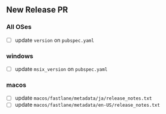 <!-- See: https://docs.github.com/ja/github/managing-your-work-on-github/about-automation-for-issues-and-pull-requests-with-query-parameters -->

## New Release PR

### All OSes

- [ ] update `version` on `pubspec.yaml`

### windows

- [ ] update `msix_version` on `pubspec.yaml`

### macos

- [ ] update `macos/fastlane/metadata/ja/release_notes.txt`
- [ ] update `macos/fastlane/metadata/en-US/release_notes.txt`

